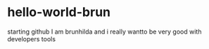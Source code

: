 # hello-world-brun
starting github
I am brunhilda and i really wantto be very good with developers tools

